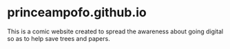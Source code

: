 # princeampofo.github.io
This is a comic website created to spread the awareness about going digital so as to help save trees and papers.
